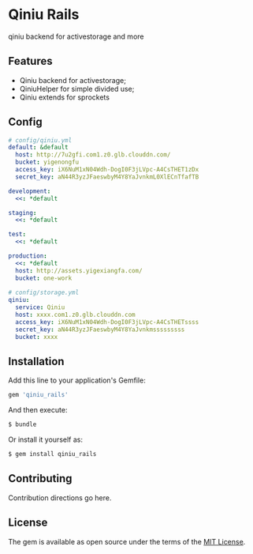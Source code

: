 # Qiniu Rails
qiniu backend for activestorage and more

## Features
* Qiniu backend for activestorage;
* QiniuHelper for simple divided use;
* Qiniu extends for sprockets

## Config

```yaml
# config/qiniu.yml
default: &default
  host: http://7u2gfi.com1.z0.glb.clouddn.com/
  bucket: yigenongfu
  access_key: iX6NuM1xN04Wdh-DogI0F3jLVpc-A4CsTHET1zDx
  secret_key: aN44R3yzJFaeswbyM4Y8YaJvnkmL0XlECnTfafTB

development:
  <<: *default

staging:
  <<: *default

test:
  <<: *default

production:
  <<: *default
  host: http://assets.yigexiangfa.com/
  bucket: one-work
  
# config/storage.yml
qiniu:
  service: Qiniu
  host: xxxx.com1.z0.glb.clouddn.com  
  access_key: iX6NuM1xN04Wdh-DogI0F3jLVpc-A4CsTHETssss
  secret_key: aN44R3yzJFaeswbyM4Y8YaJvnkmsssssssss
  bucket: xxxx  
```

## Installation
Add this line to your application's Gemfile:

```ruby
gem 'qiniu_rails'
```

And then execute:
```bash
$ bundle
```

Or install it yourself as:
```bash
$ gem install qiniu_rails
```

## Contributing
Contribution directions go here.

## License
The gem is available as open source under the terms of the [MIT License](http://opensource.org/licenses/MIT).

